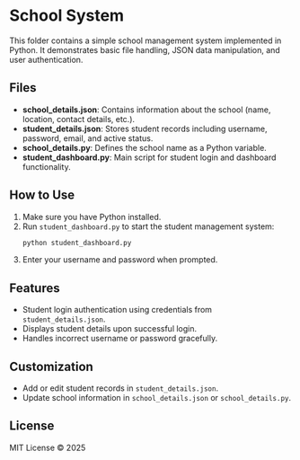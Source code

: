 # School System

This folder contains a simple school management system implemented in Python. It demonstrates basic file handling, JSON data manipulation, and user authentication.

## Files

- **school_details.json**: Contains information about the school (name, location, contact details, etc.).
- **student_details.json**: Stores student records including username, password, email, and active status.
- **school_details.py**: Defines the school name as a Python variable.
- **student_dashboard.py**: Main script for student login and dashboard functionality.

## How to Use

1. Make sure you have Python installed.
2. Run `student_dashboard.py` to start the student management system:
   ```bash
   python student_dashboard.py
   ```
3. Enter your username and password when prompted.

## Features

- Student login authentication using credentials from `student_details.json`.
- Displays student details upon successful login.
- Handles incorrect username or password gracefully.

## Customization

- Add or edit student records in `student_details.json`.
- Update school information in `school_details.json` or `school_details.py`.

## License

MIT License © 2025